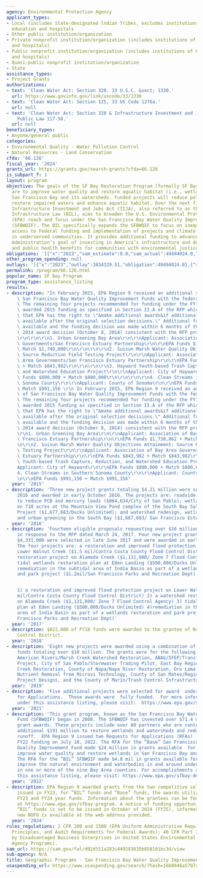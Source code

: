 ```yaml
---
agency: Environmental Protection Agency
applicant_types:
- Local (includes State-designated lndian Tribes, excludes institutions of higher
  education and hospitals
- Other public institution/organization
- Private nonprofit institution/organization (includes institutions of higher education
  and hospitals)
- Public nonprofit institution/organization (includes institutions of higher education
  and hospitals)
- Quasi-public nonprofit institution/organization
- State
assistance_types:
- Project Grants
authorizations:
- text: 'Clean Water Act: Section 320. 33 U.S.C. &sect; 1330.'
  url: https://www.govinfo.gov/link/uscode/33/1330
- text: 'Clean Water Act: Section 125, 33 US Code 1276a.'
  url: null
- text: 'Clean Water Act: Section 320 & Infrastructure Investment and Jobs Act (IIJA),
    Public Law 117-58.'
  url: null
beneficiary_types:
- Anyone/general public
categories:
- Environmental Quality - Water Pollution Control
- Natural Resources - Land Conservation
cfda: '66.126'
fiscal_year: '2024'
grants_url: https://grants.gov/search-grants?cfda=66.126
is_subpart_f: 1
layout: program
objective: The goals of the SF Bay Restoration Program (formally SF Bay Grant Program)
  are to improve water quality and restore aquatic habitat (i.e., wetlands) in the
  San Francisco Bay and its watersheds. Funded projects will reduce polluted run-off,
  restore impaired waters and enhance aquatic habitat. Over the next five years the
  Infrastructure Investment and Jobs Act (IIJA), also referred to as the Bipartisan
  Infrastructure Law (BIL), aims to broaden the U.S. Environmental Protection Agency’s
  (EPA) reach and focus under the San Francisco Bay Water Quality Improvement Fund
  (SFBWQIF). The BIL specifically expands the SFBWQIF to focus on inequities in the
  access to Federal funding and implementation of projects and climate resilience
  in underserved communities. It provides additional funding to advance the Biden
  Administration’s goal of investing in America’s infrastructure and delivering environmental
  and public health benefits for communities with environmental justice (EJ) concerns.
obligations: '[{"x":"2023","sam_estimate":0.0,"sam_actual":49494024.0,"usa_spending_actual":49494024.0},{"x":"2024","sam_estimate":0.0,"sam_actual":46042328.0,"usa_spending_actual":46042328.0},{"x":"2025","sam_estimate":0.0,"sam_actual":58200000.0,"usa_spending_actual":33397072.0}]'
other_program_spending: null
outlays: '[{"x":"2023","outlay":3834329.51,"obligation":49494024.0},{"x":"2024","outlay":515189.48,"obligation":46042328.0},{"x":"2025","outlay":0.0,"obligation":33397072.0}]'
permalink: /program/66.126.html
popular_name: SF Bay Program
program_type: assistance_listing
results:
- description: "In February 2015, EPA Region 9 received an additional $4,481,000 of\
    \ San Francisco Bay Water Quality Improvement Funds with the federal FY15 budget.\
    \ The remaining four projects recommended for funding under the FY14 RFP were\
    \ awarded 2015 funding as specified in Section II.A of the RFP which indicates\
    \ that EPA has the right to \"&make additional awards&if additional funding becomes\
    \ available after the original selection decisions.\" Additional funding became\
    \ available and the funding decision was made within 6 months of the original\
    \ 2014 award decision (October 8, 2014) consistent with the RFP provision. \r\n\
    \r\n\r\n\r\n1. Urban Greening Bay Area\r\n\r\nApplicant: Association of Bay Area\
    \ Governments/San Francisco Estuary Partnership\r\n\r\nEPA Funds $1,730,862 +\
    \ Match $1,740,000\r\n\r\n\r\n\r\n2. Suisun Marsh Water Quality Objectives Attainment:\
    \ Source Reduction Field Testing Project\r\n\r\nApplicant: Association of Bay\
    \ Area Governments/San Francisco Estuary Partnership\r\n\r\nEPA Funds $843,982\
    \ + Match $843,982\r\n\r\n\r\n\r\n3. Hayward Youth-based Trash Capture, Reduction,\
    \ and Watershed Education Project\r\n\r\nApplicant: City of Hayward\r\n\r\nEPA\
    \ Funds $800,000 + Match $800,000\r\n\r\n\r\n\r\n4. Clean Streams in Southern\
    \ Sonoma County\r\n\r\nApplicant: County of Sonoma\r\n\r\nEPA Funds $991,156 +\
    \ Match $991,156 \r\n In February 2015, EPA Region 9 received an additional $4,481,000\
    \ of San Francisco Bay Water Quality Improvement Funds with the federal FY15 budget.\
    \ The remaining four projects recommended for funding under the FY14 RFP were\
    \ awarded 2015 funding as specified in Section II.A of the RFP which indicates\
    \ that EPA has the right to \"&make additional awards&if additional funding becomes\
    \ available after the original selection decisions.\" Additional funding became\
    \ available and the funding decision was made within 6 months of the original\
    \ 2014 award decision (October 8, 2014) consistent with the RFP provision. \r\n\
    \r\n1. Urban Greening Bay Area\r\n\r\nApplicant: Association of Bay Area Governments/San\
    \ Francisco Estuary Partnership\r\n\r\nEPA Funds $1,730,862 + Match $1,740,000\r\
    \n\r\n2. Suisun Marsh Water Quality Objectives Attainment: Source Reduction Field\
    \ Testing Project\r\n\r\nApplicant: Association of Bay Area Governments/San Francisco\
    \ Estuary Partnership\r\n\r\nEPA Funds $843,982 + Match $843,982\r\n\r\n3. Hayward\
    \ Youth-based Trash Capture, Reduction, and Watershed Education Project\r\n\r\n\
    Applicant: City of Hayward\r\n\r\nEPA Funds $800,000 + Match $800,000\r\n\r\n\
    4. Clean Streams in Southern Sonoma County\r\n\r\nApplicant: County of Sonoma\r\
    \n\r\nEPA Funds $991,156 + Match $991,156"
  year: '2015'
- description: 'Three new project grants totaling $4.21 million were selected in July
    2016 and awarded in early October 2016. The projects are: roadside green infrastructure
    to reduce PCB and mercury loads ($864,634/City of San Pablo); wetlands restoration
    on 710 acres at the Mountain View Pond complex of the South Bay Salt Pond Restoration
    Project ($1,677,683/Ducks Unlimited); and watershed redesign, wetlands restoration
    and urban greening in the South Bay ($1,667,683/ San Francisco Estuary Partnership).'
  year: '2016'
- description: 'Fourteen eligible proposals requesting over $16 million were received
    in response to the RFP dated March 24, 2017. Four new project grants totaling
    $4,331,000 were selected in late June 2017 and were awarded in early October 2017.
    The four projects are: a restoration and improved flood protection project on
    Lower Walnut Creek ($1.5 mil/Contra Costa County Flood Control District); a watershed
    restoration project on Alameda Creek ($1,131,000/ Zone 7 Flood Control Agency);
    tidal wetlands restoration plan at Eden Landing ($500,000/Ducks Unlimited); and
    remediation in the subtidal area of India Basin as part of a wetlands restoration
    and park project ($1.2mil/San Francisco Parks and Recreation Dept)


    1) a restoration and improved flood protection project on Lower Walnut Creek ($1.5
    mil/Contra Costa County Flood Control District) 2) a watershed restoration project
    on Alameda Creek ($1,131,000/ Zone 7 Flood Control Agency) 3) tidal wetlands restoration
    plan at Eden Landing ($500,000/Ducks Unlimited) 4)remediation in the subtidal
    area of India Basin as part of a wetlands restoration and park project ($1.2mil/San
    Francisco Parks and Recreation Dept)'
  year: '2017'
- description: $822,000 of FY18 funds were awarded to the grantee of Napa County Flood
    Control District.
  year: '2018'
- description: 'Eight new projects were awarded using a combination of FY18 and FY19
    funds totaling over $10 million. The grants were for the following grantees/projects:
    American Rivers/Marsh Creek Watershed Restoration, ABAG/SFEP/Transforming Shorelines
    Project, City of San Pablo/Stormwater Trading Pilot, East Bay Regional Park District/Alder
    Creek Restoration, County of Napa/Napa River Restoration, Oro Loma Sanitary District/
    Nutrient Removal from Microvi Technology, County of San Mateo/Regional Stormwater
    Project Designs, and the County of Marin/Trash Control Infrastructure Project.'
  year: '2019'
- description: 'Five additional projects were selected for award  under the FY20 Request
    for Applications.  These awards were  fully funded.  For more information on accomplishments
    under this assistance listing, please visit:  https://www.epa.gov/sfbay-delta/sf-bay-water-quality-improvement-fund-progress-reports.'
  year: '2021'
- description: 'This grant program, known as the San Francisco Bay Water Quality Improvement
    Fund (SFBWQIF) began in 2008. The SFBWQIF has invested over $71.4 million in 59
    grant awards. These projects include over 80 partners who are contributing an
    additional $191 million to restore wetlands and watersheds and reduce polluted
    runoff.  EPA Region 9 issued two Requests for Applications (RFAs)  for available
    FY22 funding on July 18, 2022. The RFA for the “Base” San Francisco Bay Water
    Quality Improvement Fund made $24 million in grants available  for projects that
    improve water quality and restore wetlands in San Francisco Bay and its watersheds.
    The RFA for the “BIL” SFBWQIF made $4.8 mil in grants available for projects that
    improve the natural environment and waterbodies in and around underserved communities
    in one or more of the nine Bay Area counties. For accomplishments associated with
    this assistance listing, please visit: https://www.epa.gov/sfbay-delta/san-francisco-bay-water-quality-improvement-fund.'
  year: '2022'
- description: EPA Region 9 awarded grants from the two competitive solicitations
    issued in FY23, for “BIL” funds and “Base” funds, the awards utilized a mix of
    FY23 and FY24 year funds. Information about the grantees can be found on our website
    at https://www.epa.gov/sfbay-program. A notice of funding opportunity (NOFO) for
    “BIL” funds is set to be issued in October of 2024 (FY25), information about the
    new NOFO is available at the web address provided.
  year: '2024'
rules_regulations: 2 CFR 200 and 1500 (EPA Uniform Administrative Requirements, Cost
  Principles, and Audit Requirements for Federal Awards); 40 CFR Part 33 (Participation
  by Disadvantaged Business Enterprises in United States Environmental Protection
  Agency Programs).
sam_url: https://sam.gov/fal/d92d311a203c449283835b858101bc3d/view
sub-agency: N/A
title: Geographic Programs - San Francisco Bay Water Quality Improvement Fund
usaspending_url: https://www.usaspending.gov/search/?hash=16b0046a5797a1b2de3c463e70397c2e
---
```

